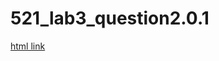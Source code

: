 # 521_lab3_question2.0.1
[html link](https://github.com/jielinyu/521_lab3_question2.0.1/blob/master/index.html)
